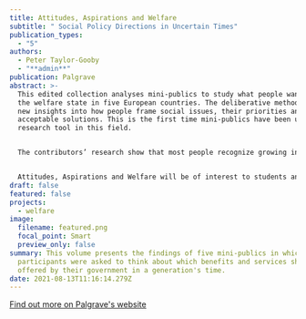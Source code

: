 ```yaml
---
title: Attitudes, Aspirations and Welfare
subtitle: " Social Policy Directions in Uncertain Times"
publication_types:
  - "5"
authors:
  - Peter Taylor-Gooby
  - "**admin**"
publication: Palgrave
abstract: >-
  This edited collection analyses mini-publics to study what people want from
  the welfare state in five European countries. The deliberative method yields
  new insights into how people frame social issues, their priorities and
  acceptable solutions. This is the first time mini-publics have been used as a
  research tool in this field.


  The contributors’ research show that most people recognize growing inequality, population ageing, paying for health care and pensions, social care and immigration as areas where the welfare state faces real challenges. The most striking findings are the high level of support across all countries for social investment, and the way justifications for this vary between welfare state regimes. The authors also explore key areas such as immigration and intergenerational differences.


  Attitudes, Aspirations and Welfare will be of interest to students and scholars across a range of disciplines including politics, social policy and sociology, as well as policy-makers.
draft: false
featured: false
projects:
  - welfare
image:
  filename: featured.png
  focal_point: Smart
  preview_only: false
summary: This volume presents the findings of five mini-publics in which
  participants were asked to think about which benefits and services should be
  offered by their government in a generation's time.
date: 2021-08-13T11:16:14.279Z
---
```

[Find out more on Palgrave's website](https://www.palgrave.com/gp/book/9783319757827)